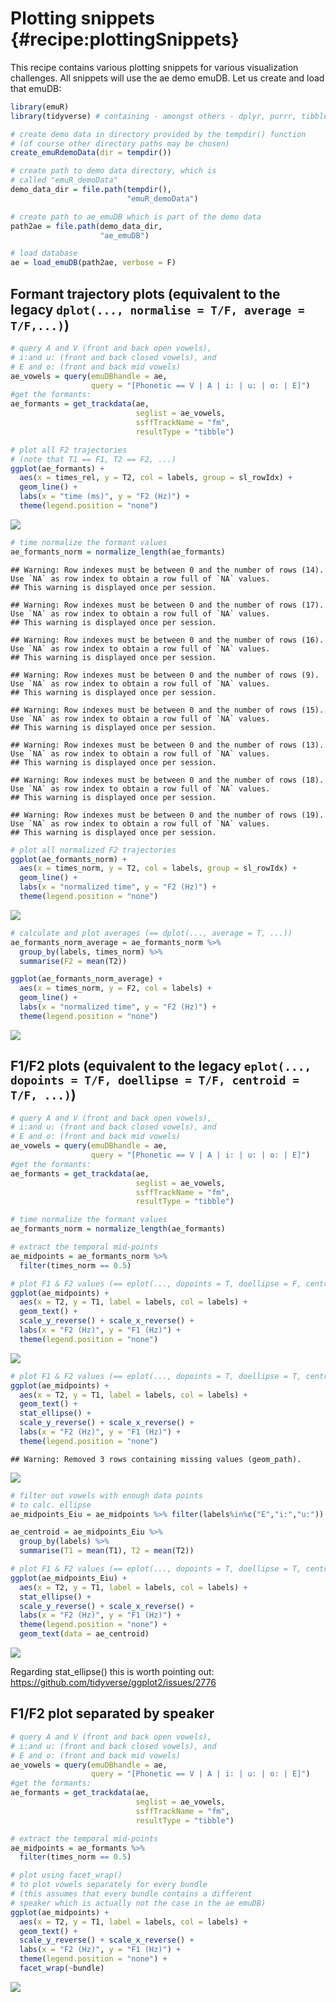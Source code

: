 # Plotting snippets {#recipe:plottingSnippets}

This recipe contains various plotting snippets for various visualization challenges. All snippets will use the ae demo emuDB. Let us create and load that emuDB:


```r
library(emuR)
library(tidyverse) # containing - amongst others - dplyr, purrr, tibble, and ggplot2

# create demo data in directory provided by the tempdir() function
# (of course other directory paths may be chosen)
create_emuRdemoData(dir = tempdir())

# create path to demo data directory, which is
# called "emuR_demoData"
demo_data_dir = file.path(tempdir(), 
                          "emuR_demoData")

# create path to ae_emuDB which is part of the demo data
path2ae = file.path(demo_data_dir, 
                    "ae_emuDB")

# load database
ae = load_emuDB(path2ae, verbose = F)
```


## Formant trajectory plots (equivalent to the legacy `dplot(..., normalise = T/F, average = T/F,...)`)


```r
# query A and V (front and back open vowels),
# i:and u: (front and back closed vowels), and
# E and o: (front and back mid vowels)
ae_vowels = query(emuDBhandle = ae,
                  query = "[Phonetic == V | A | i: | u: | o: | E]")
#get the formants:
ae_formants = get_trackdata(ae, 
                            seglist = ae_vowels,
                            ssffTrackName = "fm",
                            resultType = "tibble")

# plot all F2 trajectories
# (note that T1 == F1, T2 == F2, ...)
ggplot(ae_formants) +
  aes(x = times_rel, y = T2, col = labels, group = sl_rowIdx) +
  geom_line() +
  labs(x = "time (ms)", y = "F2 (Hz)") +
  theme(legend.position = "none")
```

![](recipe-plottingSnippets_files/figure-epub3/unnamed-chunk-2-1.png)<!-- -->


```r
# time normalize the formant values
ae_formants_norm = normalize_length(ae_formants)
```

```
## Warning: Row indexes must be between 0 and the number of rows (14). Use `NA` as row index to obtain a row full of `NA` values.
## This warning is displayed once per session.
```

```
## Warning: Row indexes must be between 0 and the number of rows (17). Use `NA` as row index to obtain a row full of `NA` values.
## This warning is displayed once per session.
```

```
## Warning: Row indexes must be between 0 and the number of rows (16). Use `NA` as row index to obtain a row full of `NA` values.
## This warning is displayed once per session.
```

```
## Warning: Row indexes must be between 0 and the number of rows (9). Use `NA` as row index to obtain a row full of `NA` values.
## This warning is displayed once per session.
```

```
## Warning: Row indexes must be between 0 and the number of rows (15). Use `NA` as row index to obtain a row full of `NA` values.
## This warning is displayed once per session.
```

```
## Warning: Row indexes must be between 0 and the number of rows (13). Use `NA` as row index to obtain a row full of `NA` values.
## This warning is displayed once per session.
```

```
## Warning: Row indexes must be between 0 and the number of rows (18). Use `NA` as row index to obtain a row full of `NA` values.
## This warning is displayed once per session.
```

```
## Warning: Row indexes must be between 0 and the number of rows (19). Use `NA` as row index to obtain a row full of `NA` values.
## This warning is displayed once per session.
```

```r
# plot all normalized F2 trajectories
ggplot(ae_formants_norm) +
  aes(x = times_norm, y = T2, col = labels, group = sl_rowIdx) +
  geom_line() +
  labs(x = "normalized time", y = "F2 (Hz)") +
  theme(legend.position = "none")
```

![](recipe-plottingSnippets_files/figure-epub3/unnamed-chunk-3-1.png)<!-- -->


```r
# calculate and plot averages (== dplot(..., average = T, ...))
ae_formants_norm_average = ae_formants_norm %>% 
  group_by(labels, times_norm) %>%
  summarise(F2 = mean(T2))

ggplot(ae_formants_norm_average) +
  aes(x = times_norm, y = F2, col = labels) +
  geom_line() +
  labs(x = "normalized time", y = "F2 (Hz)") +
  theme(legend.position = "none")
```

![](recipe-plottingSnippets_files/figure-epub3/unnamed-chunk-4-1.png)<!-- -->

## F1/F2 plots (equivalent to the legacy `eplot(..., dopoints = T/F, doellipse = T/F, centroid = T/F, ...)`)


```r
# query A and V (front and back open vowels),
# i:and u: (front and back closed vowels), and
# E and o: (front and back mid vowels)
ae_vowels = query(emuDBhandle = ae,
                  query = "[Phonetic == V | A | i: | u: | o: | E]")
#get the formants:
ae_formants = get_trackdata(ae, 
                            seglist = ae_vowels,
                            ssffTrackName = "fm",
                            resultType = "tibble")

# time normalize the formant values
ae_formants_norm = normalize_length(ae_formants)

# extract the temporal mid-points
ae_midpoints = ae_formants_norm %>% 
  filter(times_norm == 0.5)

# plot F1 & F2 values (== eplot(..., dopoints = T, doellipse = F, centroid = F, ...))
ggplot(ae_midpoints) +
  aes(x = T2, y = T1, label = labels, col = labels) +
  geom_text() +
  scale_y_reverse() + scale_x_reverse() + 
  labs(x = "F2 (Hz)", y = "F1 (Hz)") +
  theme(legend.position = "none")
```

![](recipe-plottingSnippets_files/figure-epub3/unnamed-chunk-5-1.png)<!-- -->


```r
# plot F1 & F2 values (== eplot(..., dopoints = T, doellipse = T, centroid = F, ...))
ggplot(ae_midpoints) +
  aes(x = T2, y = T1, label = labels, col = labels) +
  geom_text() +
  stat_ellipse() +
  scale_y_reverse() + scale_x_reverse() + 
  labs(x = "F2 (Hz)", y = "F1 (Hz)") +
  theme(legend.position = "none")
```

```
## Warning: Removed 3 rows containing missing values (geom_path).
```

![](recipe-plottingSnippets_files/figure-epub3/unnamed-chunk-6-1.png)<!-- -->


```r
# filter out vowels with enough data points 
# to calc. ellipse
ae_midpoints_Eiu = ae_midpoints %>% filter(labels%in%c("E","i:","u:"))

ae_centroid = ae_midpoints_Eiu %>%
  group_by(labels) %>%
  summarise(T1 = mean(T1), T2 = mean(T2))

# plot F1 & F2 values (== eplot(..., dopoints = T, doellipse = T, centroid = T, ...))
ggplot(ae_midpoints_Eiu) +
  aes(x = T2, y = T1, label = labels, col = labels) +
  stat_ellipse() +
  scale_y_reverse() + scale_x_reverse() + 
  labs(x = "F2 (Hz)", y = "F1 (Hz)") +
  theme(legend.position = "none") +
  geom_text(data = ae_centroid)
```

![](recipe-plottingSnippets_files/figure-epub3/unnamed-chunk-7-1.png)<!-- -->

Regarding stat_ellipse() this is worth pointing out: https://github.com/tidyverse/ggplot2/issues/2776

## F1/F2 plot separated by speaker


```r
# query A and V (front and back open vowels),
# i:and u: (front and back closed vowels), and
# E and o: (front and back mid vowels)
ae_vowels = query(emuDBhandle = ae,
                  query = "[Phonetic == V | A | i: | u: | o: | E]")
#get the formants:
ae_formants = get_trackdata(ae, 
                            seglist = ae_vowels,
                            ssffTrackName = "fm",
                            resultType = "tibble")

# extract the temporal mid-points
ae_midpoints = ae_formants %>% 
  filter(times_norm == 0.5)

# plot using facet_wrap()
# to plot vowels separately for every bundle 
# (this assumes that every bundle contains a different
# speaker which is actually not the case in the ae emuDB)
ggplot(ae_midpoints) +
  aes(x = T2, y = T1, label = labels, col = labels) +
  geom_text() +
  scale_y_reverse() + scale_x_reverse() + 
  labs(x = "F2 (Hz)", y = "F1 (Hz)") +
  theme(legend.position = "none") + 
  facet_wrap(~bundle) 
```

![](recipe-plottingSnippets_files/figure-epub3/unnamed-chunk-8-1.png)<!-- -->







